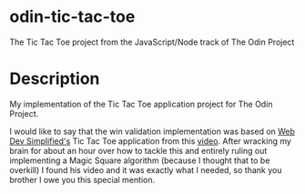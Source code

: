 # odin-tic-tac-toe
The Tic Tac Toe project from the JavaScript/Node track of The Odin Project

# Description

My implementation of the Tic Tac Toe application project for The Odin Project.

I would like to say that the win validation implementation was based on [Web Dev Simplified's](https://www.youtube.com/c/WebDevSimplified/) Tic Tac Toe application from this [video](https://www.youtube.com/watch?v=Y-GkMjUZsmM). After wracking my brain for about an hour over how to tackle this and entirely ruling out implementing a Magic Square algorithm (because I thought that to be overkill) I found his video and it was exactly what I needed, so thank you brother I owe you this special mention.